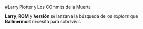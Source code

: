 
#Larry Plotter y Los COmmits de la Muerte

**Larry**, **ROM** y **Versión** se lanzan a la búsqueda de los *exploits* que
**Ballmermort** necesita para sobrevivir.
